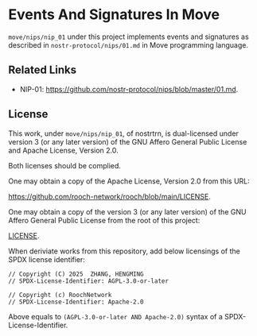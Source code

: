 # Events And Signatures In Move

`move/nips/nip_01` under this project implements events and signatures as described in `nostr-protocol/nips/01.md` in Move programming language.

## Related Links

- NIP-01: https://github.com/nostr-protocol/nips/blob/master/01.md.

## License

This work, under `move/nips/nip_01`, of nostrtrn, is dual-licensed under version 3 (or any later version) of the GNU Affero General Public License and Apache License, Version 2.0.

Both licenses should be complied.

One may obtain a copy of the Apache License, Version 2.0 from this URL:

https://github.com/rooch-network/rooch/blob/main/LICENSE.

One may obtain a copy of the version 3 (or any later version) of the GNU Affero General Public License from the root of this project:

[LICENSE](../../LICENSE).

When deriviate works from this repository, add below licensings of the SPDX license identifier:

```move
// Copyright (C) 2025  ZHANG, HENGMING
// SPDX-License-Identifier: AGPL-3.0-or-later

// Copyright (c) RoochNetwork
// SPDX-License-Identifier: Apache-2.0
```

Above equals to `(AGPL-3.0-or-later AND Apache-2.0)` syntax of a SPDX-License-Identifier.
